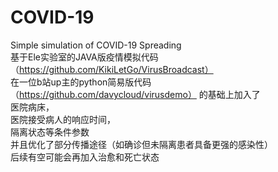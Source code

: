 # COVID-19
Simple simulation of COVID-19 Spreading\
基于Ele实验室的JAVA版疫情模拟代码（https://github.com/KikiLetGo/VirusBroadcast）  
在一位b站up主的python简易版代码（https://github.com/davycloud/virusdemo） 的基础上加入了  
医院病床，  
医院接受病人的响应时间，  
隔离状态等条件参数  
并且优化了部分传播途径（如确诊但未隔离患者具备更强的感染性）  
后续有空可能会再加入治愈和死亡状态
